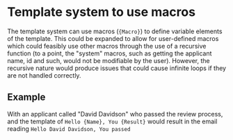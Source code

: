 # Template system to use macros 

The template system can use macros (`{Macro}`) to define variable elements of the template. This could be expanded to allow
for user-defined macros which could feasibly use other macros through the use of a recursive function (to a point, the "system" 
macros, such as getting the applicant name, id and such, would not be modifiable by the user). However, the recursive nature 
would produce issues that could cause infinite loops if they are not handled correctly.

## Example

With an applicant called "David Davidson" who passed the review process, and the template of `Hello {Name}, You {Result}`
would result in the email reading `Hello David Davidson, You passed`